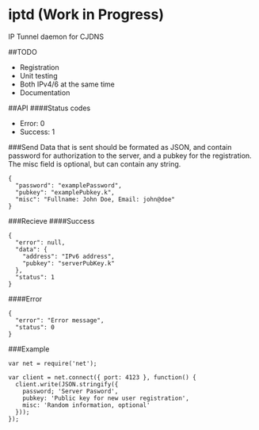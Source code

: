 # iptd (Work in Progress)
IP Tunnel daemon for CJDNS

##TODO
* Registration
* Unit testing
* Both IPv4/6 at the same time
* Documentation

##API
####Status codes
* Error: 0
* Success: 1

###Send
Data that is sent should be formated as JSON, and contain password for authorization to the server, and a pubkey for the registration. The misc field is optional, but can contain any string.
```
{
  "password": "examplePassword",
  "pubkey": "examplePubkey.k",
  "misc": "Fullname: John Doe, Email: john@doe"
}
```
###Recieve
####Success
```
{
  "error": null,
  "data": {
    "address": "IPv6 address",
    "pubkey": "serverPubKey.k"
  },
  "status": 1
}
```

####Error
```
{
  "error": "Error message",
  "status": 0
}
```

###Example
```
var net = require('net');

var client = net.connect({ port: 4123 }, function() {
  client.write(JSON.stringify({
    password; 'Server Pasword',
    pubkey: 'Public key for new user registration',
    misc: 'Random information, optional'
  }));
});
```
